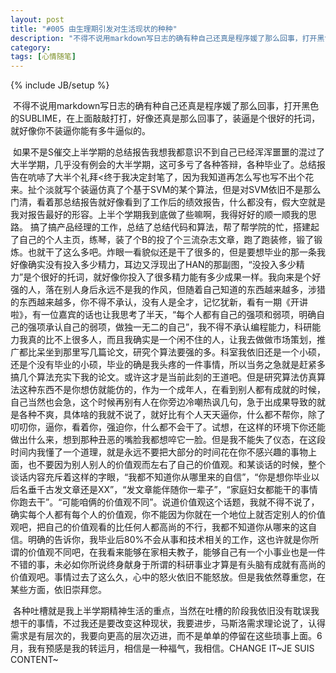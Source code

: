 ```yaml
---
layout: post
title: "#005 由生理期引发对生活现状的种种"
description: "不得不说用markdown写日志的确有种自己还真是程序媛了那么回事，打开黑色的SUBLIME，在上面敲敲打打，好像还真是那么回事了，装逼是个很好的托词，就好像你不装逼你能有多牛逼似的。如果不是S催交上半学期的总结报告我想我都意识不到自己已经浑浑噩噩的混过了大半学期，几乎没有例会的大半学期，这可多亏了各种答辩，各种毕业了。总结报告在吭哧了大半个礼拜<终于我决定封笔了，t"
category: 
tags: [心情随笔]
---
```

{% include JB/setup %}
  
  &nbsp;不得不说用markdown写日志的确有种自己还真是程序媛了那么回事，打开黑色的SUBLIME，在上面敲敲打打，好像还真是那么回事了，装逼是个很好的托词，就好像你不装逼你能有多牛逼似的。

   &nbsp;如果不是S催交上半学期的总结报告我想我都意识不到自己已经浑浑噩噩的混过了大半学期，几乎没有例会的大半学期，这可多亏了各种答辩，各种毕业了。总结报告在吭哧了大半个礼拜<终于我决定封笔了，因为我知道再怎么写也写不出个花来。扯个淡就写个装逼仿真了个基于SVM的某个算法，但是对SVM依旧不是那么门清，看着那总结报告就好像看到了工作后的绩效报告，什么都没有，假大空就是我对报告最好的形容。上半个学期我到底做了些嘛啊，我得好好的顺一顺我的思路。
  搞了搞产品经理的工作，总结了总结代码和算法，帮了帮学院的忙，搭建起了自己的个人主页，练琴，装了个B的投了个三流杂志文章，跑了跑装修，锻了锻炼。也就干了这么多吧。炸眼一看貌似还是干了很多的，但是要想毕业的那一条我好像确实没有投入多少精力，耳边又浮现出了HAN的那副图，“没投入多少精力”是个很好的托词，就好像你投入了很多精力能有多少成果一样。我向来是个好强的人，落在别人身后永远不是我的作风，但随着自己知道的东西越来越多，涉猎的东西越来越多，你不得不承认，没有人是全才，记忆犹新，看有一期《开讲啦》，有一位嘉宾的话也让我思考了半天，“每个人都有自己的强项和弱项，明确自己的强项承认自己的弱项，做独一无二的自己”，我不得不承认编程能力，科研能力我真的比不上很多人，而且我确实是一个闲不住的人，让我去做做市场策划，推广都比呆坐到那里写几篇论文，研究个算法要强的多。科室我依旧还是一个小硕，还是个没有毕业的小硕，毕业的确是我头疼的一件事情，所以当务之急就是赶紧多搞几个算法充实下我的论文。或许这才是当前此刻的王道吧。但是研究算法仿真算法这种东西不是你想仿就能仿的，作为一个成年人，在看到别人都有成就的时候，自己当然也会急，这个时候再别有人在你旁边冷嘲热讽几句，急于出成果导致的就是各种不爽，具体啥的我就不说了，就好比有个人天天逼你，什么都不帮你，除了叨叨你，逼你，看着你，强迫你，什么都不会干了。试想，在这样的环境下你还能做出什么来，想到那种丑恶的嘴脸我都想啐它一脸。但是我不能失了仪态，在这段时间内我懂了一个道理，就是永远不要把大部分的时间花在你不感兴趣的事物上面，也不要因为别人别人的价值观而左右了自己的价值观。和某谈话的时候，整个谈话内容充斥着这样的字眼，“我都不知道你从哪里来的自信”，“你是想你毕业以后名垂千古发文章还是XX”，“发文章能伴随你一辈子”，“家庭妇女都能干的事情你跑去干”。“可能咱俩的价值观不同”。说道价值观这个话题，我就不得不说了，确实每个人都有每个人的价值观，你不能因为你就在一个地位上就否定别人的价值观吧，把自己的价值观看的比任何人都高尚的不行，我都不知道你从哪来的这自信。明确的告诉你，我毕业后80%不会从事和技术相关的工作，这也许就是你所谓的价值观不同吧，在我看来能够在家相夫教子，能够自己有一个小事业也是一件不错的事，未必如你所说终身献身于所谓的科研事业才算是有头脑有成就有高尚的价值观吧。事情过去了这么久，心中的怒火依旧不能怒放。但是我依然尊重您，在某些方面，依旧崇拜您。

  &nbsp;各种吐槽就是我上半学期精神生活的重点，当然在吐槽的阶段我依旧没有耽误我想干的事情，不过我还是要改变这种现状，我要进步，马斯洛需求理论说了，认得需求是有层次的，我要向更高的层次迈进，而不是单单的停留在这些琐事上面。6月，我有预感是我的转运月，相信是一种福气，我相信。CHANGE IT~JE SUIS CONTENT~
